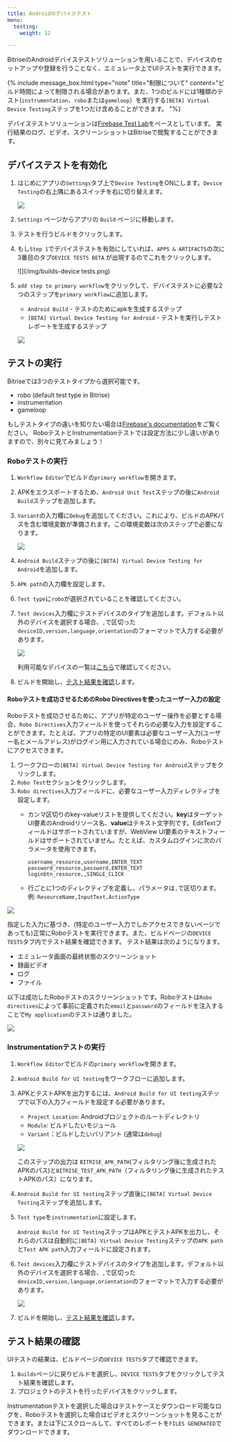 ```yaml
---
title: Androidのデバイステスト
menu:
  testing:
    weight: 12

---
```

BitriseのAndroidデバイステストソリューションを用いることで、デバイスのセットアップや登録を行うことなく、エミュレータ上でUIテストを実行できます。

{% include message_box.html type="note" title="制限について" content="ビルド時間によって制限される場合があります。また、1つのビルドには1種類のテスト(`instrumentation`、`robo`または`gameloop`）を実行する`[BETA] Virtual Device Testing`ステップを1つだけ含めることができます。  "%}

デバイステストソリューションは[Firebase Test Lab](https://firebase.google.com/docs/test-lab/)をベースとしています。 実行結果のログ、ビデオ、スクリーンショットはBitriseで閲覧することができます。

## デバイステストを有効化

1. はじめにアプリの`Settings`タブ上で`Device Testing`をONにします。`Device Testing`の右上隅にあるスイッチを右に切り替えます。

   ![](/img/enable-ui-test-on-virtual-devices.png)
2. `Settings` ページからアプリの `Build` ページに移動します。
3. テストを行うビルドをクリックします。
4. もし`Step 1`でデバイステストを有効にしていれば、`APPS & ARTIFACTS`の次に3番目のタブ`DEVICE TESTS BETA` が出現するのでこれをクリックします。

   ![](/img/builds-device tests.png)
5. `add step to primary workflow`をクリックして、デバイステストに必要な2つのステップを`primary workflow`に追加します。
   * `Android Build` - テストのためにapkを生成するステップ
   * `[BETA] Virtual Device Testing for Android` - テストを実行しテストレポートを生成するステップ

   ![](/img/add-step-to-primary-workflow.png)

## テストの実行

Bitriseでは3つのテストタイプから選択可能です。

* robo (default test type in Bitrise)
* instrumentation
* gameloop

もしテストタイプの違いを知りたい場合は[Firebase's documentation](https://firebase.google.com/docs/test-lab/android/overview)をご覧ください。
RoboテストとInstrumentationテストでは設定方法に少し違いがありますので、別々に見てみましょう！

### Roboテストの実行

1. `Workflow Editor`でビルドの`primary workflow`を開きます。
2. APKをエクスポートするため、`Android Unit Test`ステップの後に`Android Build`ステップを追加します。
3. `Variant`の入力欄に`Debug`を追加してください。これにより、ビルドのAPKパスを含む環境変数が準備されます。この環境変数は次のステップで必要になります。

   ![](/img/robo-test.png)
4. `Android Build`ステップの後に`[BETA] Virtual Device Testing for Android`を追加します。
5. `APK path`の入力欄を設定します。
6. `Test type`に`robo`が選択されていることを確認してください。
7. `Test devices`入力欄にテストデバイスのタイプを追加します。デフォルト以外のデバイスを選択する場合、`,`で区切った `deviceID,version,language,orientation`のフォーマットで入力する必要があります。

   ![](/img/robo-test-1.png)
   
   利用可能なデバイスの一覧は[こちら](https://firebase.google.com/docs/test-lab/android/available-testing-devices)で確認してください。
8. ビルドを開始し、[テスト結果を確認](/jp/testing/device-testing-for-android/#テスト結果の確認)します。

#### Roboテストを成功させるためのRobo Directivesを使ったユーザー入力の設定

Roboテストを成功させるために、アプリが特定のユーザー操作を必要とする場合、`Robo Directives`入力フィールドを使ってそれらの必要な入力を設定することができます。たとえば、アプリの特定のUI要素は必要なユーザー入力(ユーザー名とメールアドレス)がログイン用に入力されている場合にのみ、Roboテストにアクセスできます。

1. ワークフローの`[BETA] Virtual Device Testing for Android`ステップをクリックします。
2. `Robo Test`セクションをクリックします。
3. `Robo directives`入力フィールドに、必要なユーザー入力ディレクティブを設定します。
   * カンマ区切りのkey-valueリストを提供してください。**key**はターゲットUI要素のAndroidリソース名、**value**はテキスト文字列です。EditTextフィールドはサポートされていますが、WebView UI要素のテキストフィールドはサポートされていません。たとえば、カスタムログインに次のパラメータを使用できます。

         username_resource,username,ENTER_TEXT
         password_resource,password,ENTER_TEXT
         loginbtn_resource,,SINGLE_CLICK
   * 行ごとに1つのディレクティブを定義し、パラメータは`,`で区切ります。例: `ResourceName,InputText,ActionType`

![](/img/robo-directives.png)

指定した入力に基づき、(特定のユーザー入力でしかアクセスできないページであっても)正常にRoboテストを実行できます。また、ビルドページの`DEVICE TESTS`タブ内でテスト結果を確認できます。 テスト結果は次のようになります。

* エミュレータ画面の最終状態のスクリーンショット
* 録画ビデオ
* ログ
* ファイル

以下は成功したRoboテストのスクリーンショットです。Roboテストは`Robo directives`によって事前に定義された`email`と`password`のフィールドを注入することで`My application`のテストは通りました。

![](/img/successful-robo-test.jpg)

### Instrumentationテストの実行

1. `Workflow Editor`でビルドの`primary workflow`を開きます。
2. `Android Build for UI testing`をワークフローに追加します。
3. APKとテストAPKを出力するには、`Android Build for UI testing`ステップで以下の入力フィールドを設定する必要があります。
   * `Project Location`: Androidプロジェクトのルートディレクトリ
   * `Module`: ビルドしたいモジュール
   * `Variant`：ビルドしたいバリアント (通常は`debug`)

   ![](/img/android-build-ui-testing.png)

   このステップの出力は `BITRISE_APK_PATH`(フィルタリング後に生成されたAPKのパス)と`BITRISE_TEST_APK_PATH`（フィルタリング後に生成されたテストAPKのパス）になります。
4. `Android Build for UI testing`ステップ直後に`[BETA] Virtual Device Testing`ステップを追加します。
5. `Test type`を`instrumentation`に設定します。

   `Android Build for UI Testing`ステップはAPKとテストAPKを出力し、それらのパスは自動的に`[BETA] Virtual Device Testing`ステップの`APK path`と`Test APK path`入力フィールドに設定されます。
6. `Test devices`入力欄にテストデバイスのタイプを追加します。デフォルト以外のデバイスを選択する場合、`,`で区切った `deviceID,version,language,orientation`のフォーマットで入力する必要があります。

   ![](/img/instrumentation-test-2.png)
7. ビルドを開始し、[テスト結果を確認](/jp/testing/device-testing-for-android/#テスト結果の確認)します。

## テスト結果の確認

UIテストの結果は、ビルドページの`DEVICE TESTS`タブで確認できます。

1. `Builds`ページに戻りビルドを選択し、`DEVICE TESTS`タブをクリックしてテスト結果を確認します。
2. プロジェクトのテストを行ったデバイスをクリックします。

Instrumentationテストを選択した場合はテストケースとダウンロード可能なログを、Roboテストを選択した場合はビデオとスクリーンショットを見ることができます。または下にスクロールして、すべてのレポートを`FILES GENERATED`でダウンロードできます。
